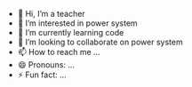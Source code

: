 - 👋 Hi, I’m a teacher
- 👀 I’m interested in power system
- 🌱 I’m currently learning code
- 💞️ I’m looking to collaborate on power system
- 📫 How to reach me ...
- 😄 Pronouns: ...
- ⚡ Fun fact: ...

<!---
He is a ✨ special ✨ repository because its `README.md` (this file) appears on your GitHub profile.
You can click the Preview link to take a look at your changes.
--->
